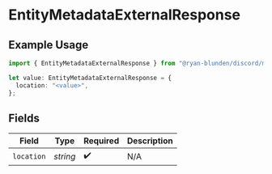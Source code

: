 # EntityMetadataExternalResponse

## Example Usage

```typescript
import { EntityMetadataExternalResponse } from "@ryan-blunden/discord/models/components";

let value: EntityMetadataExternalResponse = {
  location: "<value>",
};
```

## Fields

| Field              | Type               | Required           | Description        |
| ------------------ | ------------------ | ------------------ | ------------------ |
| `location`         | *string*           | :heavy_check_mark: | N/A                |